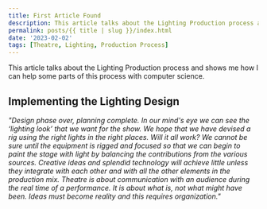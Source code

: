 ```yaml
---
title: First Article Found
description: This article talks about the Lighting Production process and shows me how I can help some parts of this process.
permalink: posts/{{ title | slug }}/index.html
date: '2023-02-02'
tags: [Theatre, Lighting, Production Process]
---
```


This article talks about the Lighting Production process and shows me how I can help some parts of this process with computer science.



## Implementing the Lighting Design

*"Design phase over, planning complete. In our mind's eye we can see the ‘lighting look’ that we want for the show. We hope that we have devised a rig using the right lights in the right places. Will it all work? We cannot be sure until the equipment is rigged and focused so that we can begin to paint the stage with light by balancing the contributions from the various sources. Creative ideas and splendid technology will achieve little unless they integrate with each other and with all the other elements in the production mix. Theatre is about communication with an audience during the real time of a performance. It is about what is, not what might have been. Ideas must become reality and this requires organization."*
